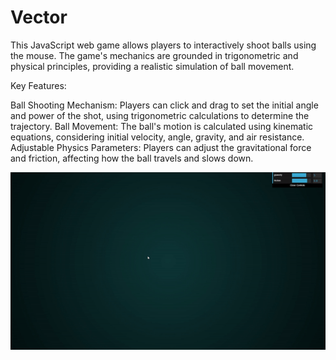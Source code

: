 # Vector
This JavaScript web game allows players to interactively shoot balls using the mouse. The game's mechanics are grounded in trigonometric and physical principles, providing a realistic simulation of ball movement.

Key Features:

Ball Shooting Mechanism: Players can click and drag to set the initial angle and power of the shot, using trigonometric calculations to determine the trajectory.
Ball Movement: The ball's motion is calculated using kinematic equations, considering initial velocity, angle, gravity, and air resistance.
Adjustable Physics Parameters: Players can adjust the gravitational force and friction, affecting how the ball travels and slows down.

![image](https://github.com/CobaltBlue3699/Vector/blob/master/ezgif.com-video-to-gif.gif)
